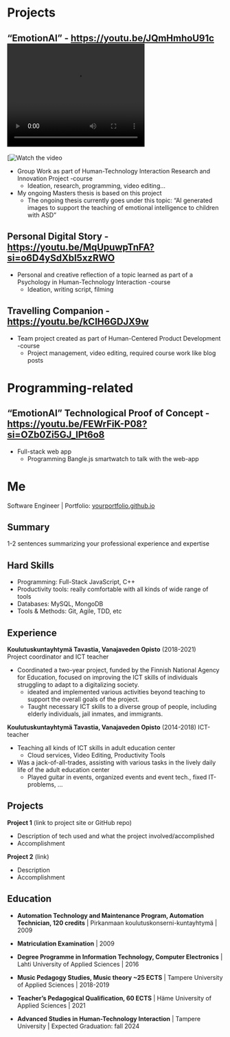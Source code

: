# Projects

## “EmotionAI” - https://youtu.be/JQmHmhoU91c <video src="https://youtu.be/JQmHmhoU91c" width="320" height="240" controls></video> 
[![Watch the video](https://youtu.be/JQmHmhoU91c)
- Group Work as part of Human-Technology Interaction Research and Innovation Project -course
  - Ideation, research, programming, video editing…
- My ongoing Masters thesis is based on this project
  - The ongoing thesis currently goes under this topic: “AI generated images to support the teaching of emotional intelligence to children with ASD”


## Personal Digital Story - https://youtu.be/MqUpuwpTnFA?si=o6D4ySdXbI5xzRWO
- Personal and creative reflection of a topic learned as part of a Psychology in Human-Technology Interaction -course
  - Ideation, writing script, filming

## Travelling Companion - https://youtu.be/kCIH6GDJX9w 
- Team project created as part of Human-Centered Product Development -course
  - Project management, video editing, required course work like blog posts 


# Programming-related

## “EmotionAI” Technological Proof of Concept - https://youtu.be/FEWrFiK-P08?si=OZb0Zi5GJ_lPt6o8 
- Full-stack web app
  - Programming Bangle.js smartwatch to talk with the web-app



# Me
Software Engineer | Portfolio: [yourportfolio.github.io](https://yourportfolio.github.io)

## Summary
1-2 sentences summarizing your professional experience and expertise

## Hard Skills
- Programming: Full-Stack JavaScript, C++
- Productivity tools: really comfortable with all kinds of wide range of tools 
- Databases: MySQL, MongoDB
- Tools & Methods: Git, Agile, TDD, etc

## Experience
**Koulutuskuntayhtymä Tavastia, Vanajaveden Opisto** (2018-2021)   
Project coordinator and ICT teacher
- Coordinated a two-year project, funded by the Finnish National Agency for Education, focused on improving the ICT skills of individuals struggling to adapt to a digitalizing society.
  - ideated and implemented various activities beyond teaching to support the overall goals of the project.
  - Taught necessary ICT skills to a diverse group of people, including elderly individuals, jail inmates, and immigrants. 

**Koulutuskuntayhtymä Tavastia, Vanajaveden Opisto** (2014-2018)
ICT-teacher
- Teaching all kinds of ICT skills in adult education center
  - Cloud services, Video Editing, Productivity Tools
- Was a jack-of-all-trades, assisting with various tasks in the lively daily life of the adult education center
  - Played guitar in events, organized events and event tech., fixed IT-problems, ...

## Projects
**Project 1** (link to project site or GitHub repo)  
- Description of tech used and what the project involved/accomplished
- Accomplishment 

**Project 2** (link)
- Description 
- Accomplishment

## Education

- **Automation Technology and Maintenance Program, Automation Technician, 120 credits** | Pirkanmaan koulutuskonserni-kuntayhtymä | 2009

- **Matriculation Examination** | 2009

- **Degree Programme in Information Technology, Computer Electronics** | Lahti University of Applied Sciences | 2016

- **Music Pedagogy Studies, Music theory ~25 ECTS** | Tampere University of Applied Sciences | 2018-2019

- **Teacher’s Pedagogical Qualification, 60 ECTS** | Häme University of Applied Sciences | 2021

- **Advanced Studies in Human-Technology Interaction** | Tampere University | Expected Graduation: fall 2024
